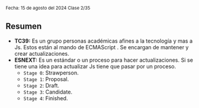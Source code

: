 <sub>Fecha: 15 de agosto del 2024 </sub>
<sub> Clase 2/35 </sub>
## Resumen

- **TC39:** Es un grupo personas académicas afines a la tecnología y mas a Js. Estos están al mando de ECMAScript . Se encargan de mantener y crear actualizaciones. 
- **ESNEXT:** Es un estándar o un proceso para hacer actualizaciones. Si se tiene una idea para actualizar Js tiene que pasar por un proceso.
	- `Stage 0`: Strawperson.
	- `Stage 1`: Proposal.
	- `Stage 2`: Draft.
	- `Stage 3`: Candidate.
	- `Stage 4`: Finished.

